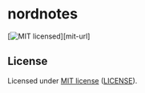 # nordnotes

[![MIT licensed][mit-badge]][mit-url]

[mit-badge]: https://img.shields.io/badge/License-MIT-blue.svg

## License

Licensed under [MIT license](https://opensource.org/licenses/MIT) ([LICENSE](https://github.com/dmntk/dmntk.rs/blob/main/LICENSE-MIT)).

